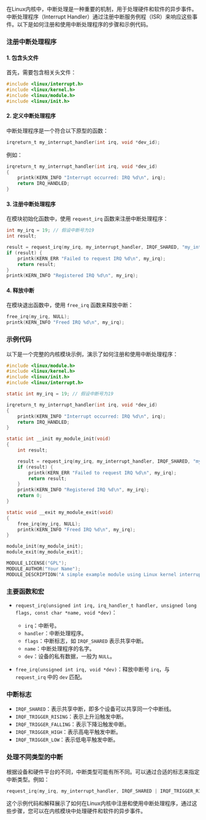 在Linux内核中，中断处理是一种重要的机制，用于处理硬件和软件的异步事件。中断处理程序（Interrupt Handler）通过注册中断服务例程（ISR）来响应这些事件。以下是如何注册和使用中断处理程序的步骤和示例代码。

### 注册中断处理程序

#### 1. 包含头文件

首先，需要包含相关头文件：

```c
#include <linux/interrupt.h>
#include <linux/kernel.h>
#include <linux/module.h>
#include <linux/init.h>
```

#### 2. 定义中断处理程序

中断处理程序是一个符合以下原型的函数：

```c
irqreturn_t my_interrupt_handler(int irq, void *dev_id);
```

例如：

```c
irqreturn_t my_interrupt_handler(int irq, void *dev_id)
{
    printk(KERN_INFO "Interrupt occurred: IRQ %d\n", irq);
    return IRQ_HANDLED;
}
```

#### 3. 注册中断处理程序

在模块初始化函数中，使用 `request_irq` 函数来注册中断处理程序：

```c
int my_irq = 19; // 假设中断号为19
int result;

result = request_irq(my_irq, my_interrupt_handler, IRQF_SHARED, "my_interrupt", NULL);
if (result) {
    printk(KERN_ERR "Failed to request IRQ %d\n", my_irq);
    return result;
}
printk(KERN_INFO "Registered IRQ %d\n", my_irq);
```

#### 4. 释放中断

在模块退出函数中，使用 `free_irq` 函数来释放中断：

```c
free_irq(my_irq, NULL);
printk(KERN_INFO "Freed IRQ %d\n", my_irq);
```

### 示例代码

以下是一个完整的内核模块示例，演示了如何注册和使用中断处理程序：

```c
#include <linux/module.h>
#include <linux/kernel.h>
#include <linux/init.h>
#include <linux/interrupt.h>

static int my_irq = 19; // 假设中断号为19

irqreturn_t my_interrupt_handler(int irq, void *dev_id)
{
    printk(KERN_INFO "Interrupt occurred: IRQ %d\n", irq);
    return IRQ_HANDLED;
}

static int __init my_module_init(void)
{
    int result;

    result = request_irq(my_irq, my_interrupt_handler, IRQF_SHARED, "my_interrupt", NULL);
    if (result) {
        printk(KERN_ERR "Failed to request IRQ %d\n", my_irq);
        return result;
    }
    printk(KERN_INFO "Registered IRQ %d\n", my_irq);
    return 0;
}

static void __exit my_module_exit(void)
{
    free_irq(my_irq, NULL);
    printk(KERN_INFO "Freed IRQ %d\n", my_irq);
}

module_init(my_module_init);
module_exit(my_module_exit);

MODULE_LICENSE("GPL");
MODULE_AUTHOR("Your Name");
MODULE_DESCRIPTION("A simple example module using Linux kernel interrupt handling");
```

### 主要函数和宏

- `request_irq(unsigned int irq, irq_handler_t handler, unsigned long flags, const char *name, void *dev)`：
    - `irq`：中断号。
    - `handler`：中断处理程序。
    - `flags`：中断标志，如 `IRQF_SHARED` 表示共享中断。
    - `name`：中断处理程序的名字。
    - `dev`：设备的私有数据，一般为 `NULL`。

- `free_irq(unsigned int irq, void *dev)`：释放中断号 `irq`，与 `request_irq` 中的 `dev` 匹配。

### 中断标志

- `IRQF_SHARED`：表示共享中断，即多个设备可以共享同一个中断线。
- `IRQF_TRIGGER_RISING`：表示上升沿触发中断。
- `IRQF_TRIGGER_FALLING`：表示下降沿触发中断。
- `IRQF_TRIGGER_HIGH`：表示高电平触发中断。
- `IRQF_TRIGGER_LOW`：表示低电平触发中断。

### 处理不同类型的中断

根据设备和硬件平台的不同，中断类型可能有所不同。可以通过合适的标志来指定中断类型。例如：

```c
request_irq(my_irq, my_interrupt_handler, IRQF_SHARED | IRQF_TRIGGER_RISING, "my_interrupt", NULL);
```

这个示例代码和解释展示了如何在Linux内核中注册和使用中断处理程序，通过这些步骤，您可以在内核模块中处理硬件和软件的异步事件。